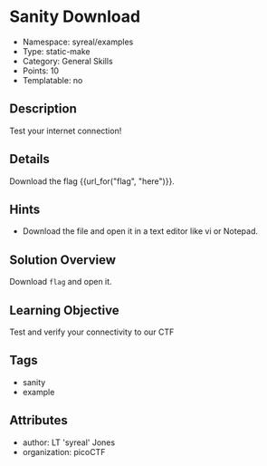 # Sanity Download

- Namespace: syreal/examples
- Type: static-make
- Category: General Skills
- Points: 10
- Templatable: no

## Description

Test your internet connection!

## Details
Download the flag {{url_for("flag", "here")}}.

## Hints

- Download the file and open it in a text editor like vi or Notepad.

## Solution Overview

Download `flag` and open it.

## Learning Objective

Test and verify your connectivity to our CTF

## Tags

- sanity
- example

## Attributes

- author: LT 'syreal' Jones
- organization: picoCTF
